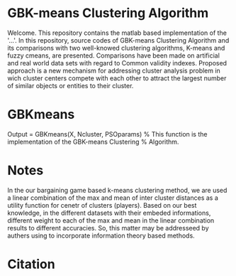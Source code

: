 # GBK-means Clustering Algorithm
Welcome. This repository contains the matlab based implementation of the '...'. In this repository, source codes of GBK-means Clustering Algorithm and its comparisons with two well-knowed clustering algorithms, K-means and fuzzy cmeans, are presented. Comparisons have been made on artificial and real world data sets with regard to Common validity indexes. Proposed approach is a new mechanism for addressing cluster analysis problem in wich cluster centers compete with each other to attract the largest number of similar objects or entities to their cluster. 

# GBKmeans

Output = GBKmeans(X, Ncluster, PSOparams)
% This function is the implementation of the GBK-means Clustering
% Algorithm.


# Notes
In the our bargaining game based k-means clustering method, we are used a linear combination of the max and mean of inter cluster distances as a utility function for cenetr of clusters (players). Based on our best knowledge, in the different datasets with their embeded informations, different weight to each of the max and mean in the linear combination results to different accuracies. So, this matter may be addresseed by authers using to incorporate information theory based methods. 

# Citation

